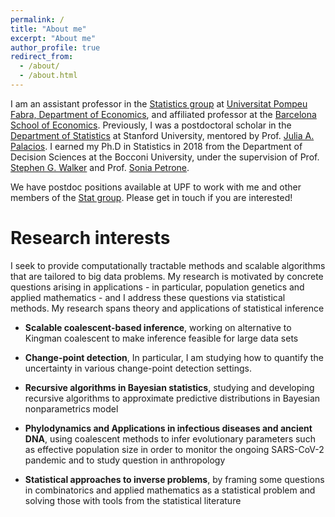 ```yaml
---
permalink: /
title: "About me"
excerpt: "About me"
author_profile: true
redirect_from: 
  - /about/
  - /about.html
---
```

I am an assistant professor in the [Statistics group](https://sites.google.com/view/stats-upf/) at [Universitat Pompeu Fabra, Department of Economics](https://www.upf.edu/web/econ), and affiliated professor at  the [Barcelona School of Economics](https://bse.eu). Previously, I was a postdoctoral scholar in the [Department of Statistics](https://statistics.stanford.edu) at Stanford University, mentored by Prof. [Julia A. Palacios](http://juliapalacios.github.io). I earned my Ph.D in Statistics in 2018 from the Department of Decision Sciences at the Bocconi University, under the supervision of Prof. [Stephen G. Walker](https://cns.utexas.edu/directory/item/15-mathematics/385-walker-stephen-g?Itemid=349) and Prof. [Sonia Petrone](http://faculty.unibocconi.eu/soniapetrone/). 


We have postdoc positions available at UPF to work with me and other members of the [Stat group](https://sites.google.com/view/stats-upf/). Please get in touch if you are interested!

Research interests
======

I seek to provide computationally tractable methods and scalable algorithms that are tailored to big data problems. My research is motivated by concrete questions arising in applications - in particular, population genetics and applied mathematics - and I address these questions via statistical methods. My research spans theory and applications of statistical inference

* **Scalable coalescent-based inference**, working on alternative to Kingman coalescent to make inference feasible for large data sets

* **Change-point detection**, In particular, I am studying how to quantify the uncertainty in various change-point detection settings.

* **Recursive algorithms in Bayesian statistics**, studying and developing recursive algorithms to approximate predictive distributions in Bayesian nonparametrics model

* **Phylodynamics and Applications in infectious diseases and ancient DNA**, using coalescent methods to infer evolutionary parameters such as effective population size in order to monitor the ongoing SARS-CoV-2 pandemic and to study question in anthropology

* **Statistical approaches to inverse problems**, by framing some questions in combinatorics and applied mathematics as a statistical problem and solving those with tools from the statistical literature